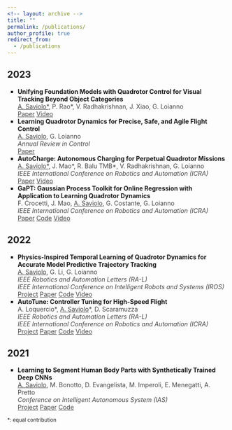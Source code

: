```yaml
---
<!-- layout: archive -->
title: ""
permalink: /publications/
author_profile: true
redirect_from:
  - /publications
---
```


<head>
<style>
p.publications {
  text-align: justify;
}
div.title {
  text-align: left;
  font-weight: bold;
}
div.description {
  text-align: left;
  opacity: 0.8;
}
</style>
</head>

## 2023

<ul style="list-style-type:square">

<li>
<div class="title">Unifying Foundation Models with Quadrotor Control for Visual Tracking Beyond Object Categories</div>
<div class="description"><u>A. Saviolo*</u>, P. Rao*, V. Radhakrishnan, J. Xiao, G. Loianno</div>
<div class="description">
  <a href="https://arxiv.org/pdf/2310.04781.pdf">Paper</a>
  <a href="https://youtu.be/35sX9C1wUpA">Video</a>
</div>
</li>
  
<li>
<div class="title">Learning Quadrotor Dynamics for Precise, Safe, and Agile Flight Control</div>
<div class="description"><u>A. Saviolo</u>, G. Loianno</div>
<div class="description"><i>Annual Review in Control</i></div>
<div class="description">
  <a href="https://www.sciencedirect.com/science/article/pii/S1367578823000135">Paper</a>
</div>
</li>

<li>
<div class="title">AutoCharge: Autonomous Charging for Perpetual Quadrotor Missions</div>
<div class="description"><u>A. Saviolo*</u>, J. Mao*, R. Balu TMB*, V. Radhakrishnan, G. Loianno</div>
<div class="description"><i>IEEE International Conference on Robotics and Automation (ICRA)</i></div>
<div class="description">
  <a href="https://arxiv.org/abs/2306.05111">Paper</a>
  <a href="https://youtu.be/6xYvI-qIe3M">Video</a>
</div>
</li>
  
<li>
<div class="title">GaPT: Gaussian Process Toolkit for Online Regression with Application to Learning Quadrotor Dynamics</div>
<div class="description">F. Crocetti, J. Mao, <u>A. Saviolo</u>, G. Costante, G. Loianno</div>
<div class="description"><i>IEEE International Conference on Robotics and Automation (ICRA)</i></div>
<div class="description">
  <a href="https://arxiv.org/abs/2303.08181">Paper</a> 
  <a href="https://github.com/arplaboratory/GaPT">Code</a> 
  <a href="https://youtu.be/Bi5x2sQcW3s">Video</a>
</div>
</li>

</ul>

## 2022

<ul style="list-style-type:square">

<li>
<div class="title">Physics-Inspired Temporal Learning of Quadrotor Dynamics for Accurate Model Predictive Trajectory Tracking</div>
<div class="description"><u>A. Saviolo</u>, G. Li, G. Loianno</div>
<div class="description"><i>IEEE Robotics and Automation Letters (RA-L)</i></div>
<div class="description"><i>IEEE International Conference on Intelligent Robots and Systems (IROS)</i></div>
<div class="description">
  <a href="https://alessandrosaviolo.github.io/PI-TCN/">Project</a>
  <a href="https://ieeexplore.ieee.org/abstract/document/9834096">Paper</a> 
  <a href="https://github.com/arplaboratory/PI-TCN">Code</a> 
  <a href="https://youtu.be/dsOtKfuRjEk">Video</a>
</div>
</li>
  
<li>
<div class="title">AutoTune: Controller Tuning for High-Speed Flight</div>
<div class="description">A. Loquercio*, <u>A. Saviolo</u>*, D. Scaramuzza</div>
<div class="description"><i>IEEE Robotics and Automation Letters (RA-L)</i></div>
<div class="description"><i>IEEE International Conference on Robotics and Automation (ICRA)</i></div>
<div class="description">
  <a href="https://alessandrosaviolo.github.io/Autotune/">Project</a>
  <a href="https://ieeexplore.ieee.org/document/9696365">Paper</a> 
  <a href="https://github.com/uzh-rpg/mh_autotune">Code</a> 
  <a href="https://www.youtube.com/watch?v=m2q_y7C01So&ab_channel=UZHRoboticsandPerceptionGroup">Video</a>
</div>
</li>
  
</ul>

## 2021

<ul style="list-style-type:square">

<li>
<div class="title">Learning to Segment Human Body Parts with Synthetically Trained Deep CNNs</div>
<div class="description"><u>A. Saviolo</u>, M. Bonotto, D. Evangelista, M. Imperoli, E. Menegatti, A. Pretto</div>
<div class="description"><i>Conference on Intelligent Autonomous System (IAS)</i></div>
<div class="description">
  <a href="https://alessandrosaviolo.github.io/HumanBodySegmentation/">Project</a>
  <a href="https://arxiv.org/abs/2102.01460">Paper</a> 
  <a href="https://github.com/AlessandroSaviolo/HBPSegmentation">Code</a>
</div>
</li>

</ul>

<p><small>*: equal contribution</small></p>
